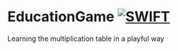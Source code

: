 # EducationGame  [![SWIFT](https://img.shields.io/badge/5.9.2-SWIFT-orange.svg)](https://www.swift.org/)

Learning the multiplication table in a playful way
